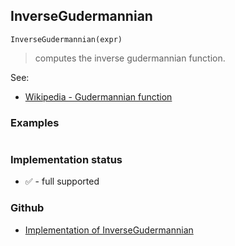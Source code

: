 ## InverseGudermannian

```
InverseGudermannian(expr) 
```

> computes the inverse gudermannian function.


See:  
* [Wikipedia - Gudermannian function](https://en.wikipedia.org/wiki/Gudermannian_function)

### Examples


``` 

```







### Implementation status

* &#x2705; - full supported

### Github

* [Implementation of InverseGudermannian](https://github.com/axkr/symja_android_library/blob/master/symja_android_library/matheclipse-core/src/main/java/org/matheclipse/core/builtin/ExpTrigsFunctions.java#L2115) 

